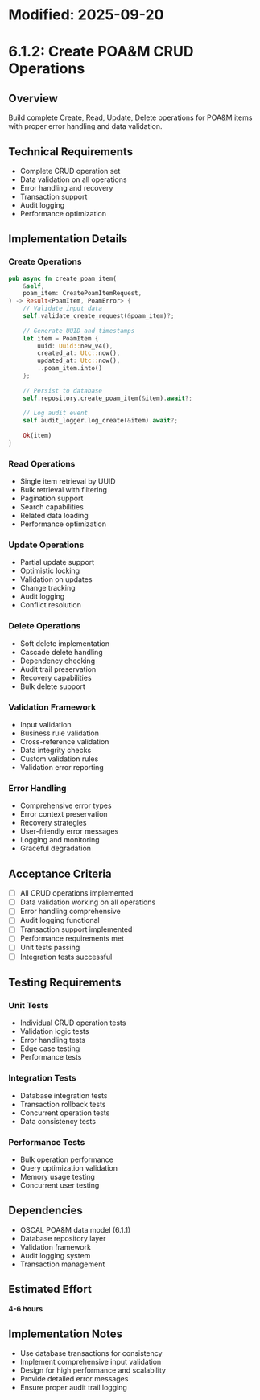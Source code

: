 # Modified: 2025-09-20

# 6.1.2: Create POA&M CRUD Operations

## Overview
Build complete Create, Read, Update, Delete operations for POA&M items with proper error handling and data validation.

## Technical Requirements
- Complete CRUD operation set
- Data validation on all operations
- Error handling and recovery
- Transaction support
- Audit logging
- Performance optimization

## Implementation Details

### Create Operations
```rust
pub async fn create_poam_item(
    &self,
    poam_item: CreatePoamItemRequest,
) -> Result<PoamItem, PoamError> {
    // Validate input data
    self.validate_create_request(&poam_item)?;
    
    // Generate UUID and timestamps
    let item = PoamItem {
        uuid: Uuid::new_v4(),
        created_at: Utc::now(),
        updated_at: Utc::now(),
        ..poam_item.into()
    };
    
    // Persist to database
    self.repository.create_poam_item(&item).await?;
    
    // Log audit event
    self.audit_logger.log_create(&item).await?;
    
    Ok(item)
}
```

### Read Operations
- Single item retrieval by UUID
- Bulk retrieval with filtering
- Pagination support
- Search capabilities
- Related data loading
- Performance optimization

### Update Operations
- Partial update support
- Optimistic locking
- Validation on updates
- Change tracking
- Audit logging
- Conflict resolution

### Delete Operations
- Soft delete implementation
- Cascade delete handling
- Dependency checking
- Audit trail preservation
- Recovery capabilities
- Bulk delete support

### Validation Framework
- Input validation
- Business rule validation
- Cross-reference validation
- Data integrity checks
- Custom validation rules
- Validation error reporting

### Error Handling
- Comprehensive error types
- Error context preservation
- Recovery strategies
- User-friendly error messages
- Logging and monitoring
- Graceful degradation

## Acceptance Criteria
- [ ] All CRUD operations implemented
- [ ] Data validation working on all operations
- [ ] Error handling comprehensive
- [ ] Audit logging functional
- [ ] Transaction support implemented
- [ ] Performance requirements met
- [ ] Unit tests passing
- [ ] Integration tests successful

## Testing Requirements

### Unit Tests
- Individual CRUD operation tests
- Validation logic tests
- Error handling tests
- Edge case testing
- Performance tests

### Integration Tests
- Database integration tests
- Transaction rollback tests
- Concurrent operation tests
- Data consistency tests

### Performance Tests
- Bulk operation performance
- Query optimization validation
- Memory usage testing
- Concurrent user testing

## Dependencies
- OSCAL POA&M data model (6.1.1)
- Database repository layer
- Validation framework
- Audit logging system
- Transaction management

## Estimated Effort
**4-6 hours**

## Implementation Notes
- Use database transactions for consistency
- Implement comprehensive input validation
- Design for high performance and scalability
- Provide detailed error messages
- Ensure proper audit trail logging
